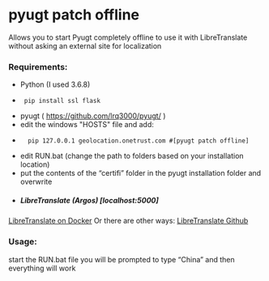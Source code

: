# pyugt patch offline
Allows you to start Pyugt completely offline to use it with LibreTranslate without asking an external site for localization
### Requirements:
- Python (I used 3.6.8)
-      pip install ssl flask
- pyugt ( https://github.com/lrq3000/pyugt/ )
- edit the windows "HOSTS" file and add: 
-       pip 127.0.0.1 geolocation.onetrust.com #[pyugt patch offline]
- edit RUN.bat (change the path to folders based on your installation location)
- put the contents of the “certifi” folder in the pyugt installation folder and overwrite
- ##### LibreTranslate (Argos) [localhost:5000]
[LibreTranslate on Docker](https://hub.docker.com/r/libretranslate/libretranslate)
Or there are other ways:
[LibreTranslate Github](https://github.com/LibreTranslate/LibreTranslate)
### Usage:
start the RUN.bat file you will be prompted to type “China” and then everything will work

